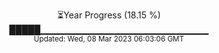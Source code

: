 <p align="center">
⏳Year Progress (18.15 %) <br>
█████▁▁▁▁▁▁▁▁▁▁▁▁▁▁▁▁▁▁▁▁▁▁▁▁▁ <br>
<sub>Updated: Wed, 08 Mar 2023 06:03:06 GMT</sub>
</p>

